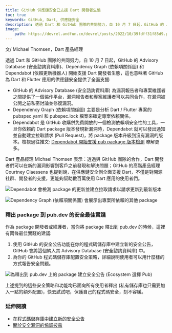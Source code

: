 ```yaml
---
title: GitHub 供應鏈安全已支援 Dart 開發者生態
toc: true
keywords: GitHub, Dart, 供應鏈安全
description: 透過 Dart 和 GitHub 團隊的共同努力，自 10 月 7 日起，GitHub 的 Advisory Database (安全諮詢資料庫)、Dependency Graph (依賴項關係圖) 和 Dependabot (依賴更新機器人) 開始支援 Dart 開發者生態，這也意味著 GitHub 為 Dart 和 Flutter 應用的供應鏈安全提供了全面支援。
image:
    path: https://devrel.andfun.cn/devrel/posts/2022/10/39fdff31f85d9.png
---
```


文/ Michael Thomsen，Dart 產品經理

透過 Dart 和 GitHub 團隊的共同努力，自 10 月 7 日起，GitHub 的 Advisory Database (安全諮詢資料庫)、Dependency Graph (依賴項關係圖) 和 Dependabot (依賴更新機器人) 開始支援 Dart 開發者生態，這也意味著 GitHub 為 Dart 和 Flutter 應用的供應鏈安全提供了全面支援:

- GitHub 的 Advisory Database (安全諮詢資料庫) 為漏洞報告者和專案維護者之間提供了一個協作平台，漏洞報告者和專案維護者可以共同合作，在漏洞被公開之前私密討論並修復漏洞。
- Dependency Graph (依賴項關係圖) 主要是分析 Dart / Flutter 專案的 pubspec.yaml 和 pubspec.lock 檔案來確定專案依賴關係。
- Dependabot 是 GitHub 收購併免費開放的一個檢測依賴項安全性的工具，一旦你依賴的 Dart package 版本發現新漏洞時，Dependabot 就可以發出通知並自動建立拉取請求 (Pull Request)，將 package 版本升級到沒有漏洞的版本。檢視過往推文: [Dependabot 開始支援 pub package 版本檢測](https://flutter.cn/posts/pub-beta-support-for-dependabot-version-updates) 瞭解更多。

Dart 產品經理 Michael Thomsen 表示：透過與 GitHub 團隊的合作，Dart 開發者們可以在新的漏洞影響到客戶之前發現和解決問題；GitHub 的高階產品經理 Courtney Claessens 也提到說，在供應鏈安全側全面支援 Dart，不僅是對開源社群、開發者的支援，更能夠幫助數百萬使用 Dart 應用的使用者們。

![Dependabot 會檢測 package 的更新並建立拉取請求以請求更新到最新版本](https://devrel.andfun.cn/devrel/posts/2022/10/18646812c0ce1.jpg)

![Dependency Graph (依賴項關係圖) 會展示出專案所依賴的其他 package](https://devrel.andfun.cn/devrel/posts/2022/10/813aca34d90a0.jpg)

### 釋出 package 到 pub.dev 的安全最佳實踐

作為 package 開發者或維護者，當你將 package 釋出到 pub.dev 的時候，這裡有兩條最佳實踐的建議:
1. 使用 GitHub 的安全公告功能在你的程式碼儲存庫中建立新的安全公告，GitHub 會將這個納入其 Advisory Database (安全諮詢資料庫) 中。
1. 為你的 GitHub 程式碼儲存庫配置安全策略，詳細說明使用者可以用什麼樣的方式報告安全問題。

![為釋出到 pub.dev 上的 package 建立安全公告 (Ecosystem 選擇 Pub)](https://devrel.andfun.cn/devrel/posts/2022/10/ebd6c66d2ea67.jpg)

上述提到的這些安全策略和功能均已面向所有使用者釋出 (私有儲存庫也只需要加入一點的額外配置)，快去試試吧，保護自己的程式碼安全，刻不容緩。

### 延伸閱讀

- [在程式碼儲存庫中建立新的安全公告](https://docs.github.com/cn/code-security/repository-security-advisories/creating-a-repository-security-advisory)
- [關於安全漏洞的協調披露](https://docs.github.com/cn/code-security/repository-security-advisories/about-coordinated-disclosure-of-security-vulnerabilities)
